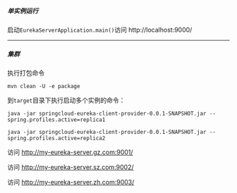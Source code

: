 ##### 单实例运行

启动`EurekaServerApplication.main()`访问 http://localhost:9000/

---

##### 集群

执行打包命令

```shell
mvn clean -U -e package
```

到`target`目录下执行启动多个实例的命令：

```shell
java -jar springcloud-eureka-client-provider-0.0.1-SNAPSHOT.jar --spring.profiles.active=replica1
```

```shell
java -jar springcloud-eureka-client-provider-0.0.1-SNAPSHOT.jar --spring.profiles.active=replica2
```

访问 http://my-eureka-server.gz.com:9001/

访问 http://my-eureka-server.sz.com:9002/

访问 http://my-eureka-server.zh.com:9003/